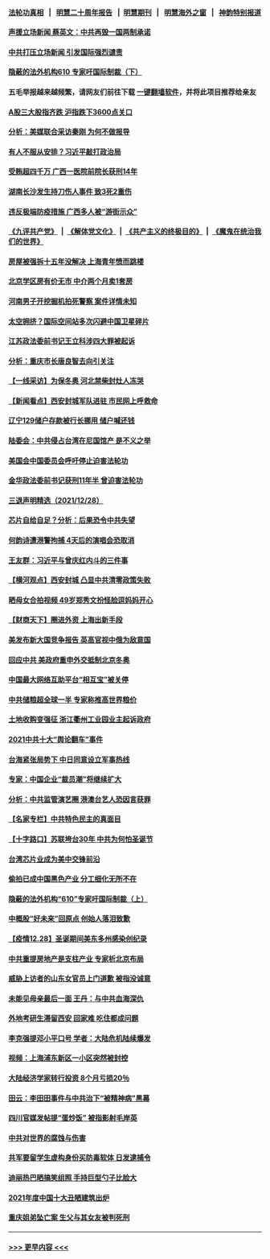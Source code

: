 #### [法轮功真相](https://github.com/gfw-breaker/truth/blob/master/README.md?t=0) &nbsp;&nbsp;|&nbsp;&nbsp; [明慧二十周年报告](https://github.com/gfw-breaker/mh-reports/blob/master/README.md?t=0) &nbsp;&nbsp;|&nbsp;&nbsp;[明慧期刊](https://github.com/gfw-breaker/mh-qikan) &nbsp;&nbsp;|&nbsp;&nbsp; [明慧海外之窗](https://github.com/gfw-breaker/mh-news/blob/master/README.md?t=0) &nbsp;&nbsp;|&nbsp;&nbsp; [神韵特别报道](https://github.com/gfw-breaker/mh-news/blob/master/shenyun.md?t=0)
#### [声援立场新闻 蔡英文：中共再毁一国两制承诺](../pages/nsc413/n13466951.md?t=12300101) 
#### [中共打压立场新闻 引发国际强烈谴责](../pages/nsc413/n13466962.md?t=12300101) 
#### [隐蔽的法外机构610 专家吁国际制裁（下）](../pages/nsc413/n13462906.md?t=12300101) 
#### 五毛举报越来越频繁，请网友们前往下载 [一键翻墙软件](https://github.com/gfw-breaker/ssr-accounts)，并将此项目推荐给亲友
#### [A股三大股指齐跌 沪指跌下3600点关口](../pages/nsc413/n13466320.md?t=12300101) 
#### [分析：美媒联合采访秦刚 为何不做报导](../pages/nsc413/n13466347.md?t=12300101) 
#### [有人不服从安排？习近平敲打政治局](../pages/nsc413/n13466467.md?t=12300101) 
#### [受贿超四千万 广西一医院前院长获刑14年](../pages/nsc413/n13466448.md?t=12300101) 
#### [湖南长沙发生持刀伤人事件 致3死2重伤](../pages/nsc413/n13466319.md?t=12300101) 
#### [违反极端防疫措施 广西多人被“游街示众”](../pages/nsc413/n13465460.md?t=12300101) 
#### [《九评共产党》](https://github.com/begood0513/9ping.md/blob/master/README.md) &nbsp;|&nbsp; [《解体党文化》](../../../../jtdwh.md/blob/master/README.md)  &nbsp;|&nbsp; [《共产主义的终极目的》](../../../../gczydzjmd.md/blob/master/README.md) &nbsp;|&nbsp; [《魔鬼在统治我们的世界》](../../../../mgztzwmdsj.md/blob/master/README.md) 
#### [房屋被强拆十五年没解决 上海青年愤而跳楼](../pages/nsc413/n13466166.md?t=12300101) 
#### [北京学区房有价无市 中介两个月卖1套房](../pages/nsc413/n13466095.md?t=12300101) 
#### [河南男子开挖掘机拍死警察 案件详情未知](../pages/nsc413/n13466144.md?t=12300101) 
#### [太空拥挤？国际空间站多次闪避中国卫星碎片](../pages/nsc413/n13465630.md?t=12300101) 
#### [江苏政法委前书记王立科涉四大罪被起诉](../pages/nsc413/n13466062.md?t=12300101) 
#### [分析：重庆市长唐良智去向引关注](../pages/nsc413/n13465641.md?t=12300101) 
#### [【一线采访】为保冬奥 河北禁柴封灶人冻哭](../pages/nsc413/n13465601.md?t=12300101) 
#### [【新闻看点】西安封城军队进驻 市民网上呼救命](../pages/nsc413/n13464908.md?t=12300101) 
#### [辽宁129储户存款被行长挪用 储户喊还钱](../pages/nsc413/n13465594.md?t=12300101) 
#### [陆委会：中共侵占台湾在尼国馆产 是不义之举](../pages/nsc413/n13465627.md?t=12300101) 
#### [美国会中国委员会呼吁停止迫害法轮功](../pages/nsc413/n13465411.md?t=12300101) 
#### [金华政法委前书记获刑11年半 曾迫害法轮功](../pages/nsc413/n13465586.md?t=12300101) 
#### [三退声明精选（2021/12/28）](../pages/nsc413/n13465658.md?t=12300101) 
#### [芯片自给自足？分析：后果恐令中共失望](../pages/nsc413/n13465242.md?t=12300101) 
#### [何韵诗遭港警拘捕 4天后的演唱会恐取消](../pages/nsc413/n13465567.md?t=12300101) 
#### [王友群：习近平与曾庆红内斗的三件事](../pages/nsc413/n13465503.md?t=12300101) 
#### [【横河观点】西安封城 凸显中共清零政策失败](../pages/nsc413/n13465359.md?t=12300101) 
#### [晒母女合拍视频 49岁郑秀文扮怪脸逗妈妈开心](../pages/nsc413/n13465313.md?t=12300101) 
#### [【财商天下】圈进外资 上海出新手段](../pages/nsc413/n13465004.md?t=12300101) 
#### [美发布新大国竞争报告 英高官视中俄为敌意国](../pages/nsc413/n13465224.md?t=12300101) 
#### [回应中共 美政府重申外交抵制北京冬奥](../pages/nsc413/n13465022.md?t=12300101) 
#### [中国最大网络互助平台“相互宝”被关停](../pages/nsc413/n13465147.md?t=12300101) 
#### [中共储粮超全球一半 专家称推高世界粮价](../pages/nsc413/n13465182.md?t=12300101) 
#### [土地收购变强征 浙江衢州工业园业主起诉政府](../pages/nsc413/n13465117.md?t=12300101) 
#### [2021中共十大“舆论翻车”事件](../pages/nsc413/n13465065.md?t=12300101) 
#### [台海紧张局势下 中日同意设立军事热线](../pages/nsc413/n13465084.md?t=12300101) 
#### [专家：中国企业“裁员潮”将继续扩大](../pages/nsc413/n13464673.md?t=12300101) 
#### [分析：中共监管演艺圈 港澳台艺人恐因言获罪](../pages/nsc413/n13464405.md?t=12300101) 
#### [【名家专栏】中共特色民主的真面目](../pages/nsc413/n13462519.md?t=12300101) 
#### [【十字路口】苏联垮台30年 中共为何怕圣诞节](../pages/nsc413/n13464662.md?t=12300101) 
#### [台湾芯片业成为美中交锋前沿](../pages/nsc413/n13464574.md?t=12300101) 
#### [偷拍已成中国黑色产业 分工细化无所不在](../pages/nsc413/n13464903.md?t=12300101) 
#### [隐蔽的法外机构“610”专家吁国际制裁（上）](../pages/nsc413/n13459414.md?t=12300101) 
#### [中概股“好未来”回原点 创始人落泪致歉](../pages/nsc413/n13464863.md?t=12300101) 
#### [【疫情12.28】圣诞期间美东多州感染创纪录](../pages/nsc413/n13464234.md?t=12300101) 
#### [中共重提房地产是支柱产业 专家析北京布局](../pages/nsc413/n13464812.md?t=12300101) 
#### [威胁上访者的山东女官员上门道歉 被指没诚意](../pages/nsc413/n13464395.md?t=12300101) 
#### [未能见母亲最后一面 王丹：与中共血海深仇](../pages/nsc413/n13464302.md?t=12300101) 
#### [外地考研生滞留西安 回家难 吃住都成问题](../pages/nsc413/n13464193.md?t=12300101) 
#### [李克强提邓小平口号 学者：大陆危机陆续爆发](../pages/nsc413/n13464137.md?t=12300101) 
#### [视频：上海浦东新区一小区突然被封控](../pages/nsc413/n13463942.md?t=12300101) 
#### [大陆经济学家转行投资 8个月亏损20％](../pages/nsc413/n13463613.md?t=12300101) 
#### [田云：李田田事件与中共治下“被精神病”黑幕](../pages/nsc413/n13463912.md?t=12300101) 
#### [四川官媒发帖提“蛋炒饭” 被指影射毛岸英](../pages/nsc413/n13463948.md?t=12300101) 
#### [中共对世界的腐蚀与伤害](../pages/nsc413/n13463833.md?t=12300101) 
#### [共军要留学生虚构身份买防毒软体 日发逮捕令](../pages/nsc413/n13463519.md?t=12300101) 
#### [迪丽热巴晒搞笑组照 手持巨型勺子比脸大](../pages/nsc413/n13463268.md?t=12300101) 
#### [2021年度中国十大丑陋建筑出炉](../pages/nsc413/n13458770.md?t=12300101) 
#### [重庆姐弟坠亡案 生父与其女友被判死刑](../pages/nsc413/n13463599.md?t=12300101) 

----
#### [ >>> 更早内容 <<< ](../indexes/nsc413-earlier.md)
